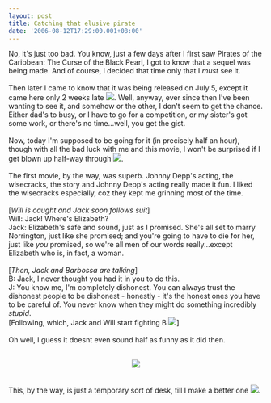 ```yaml
---
layout: post
title: Catching that elusive pirate
date: '2006-08-12T17:29:00.001+08:00'
---
```


No, it's just too bad. You know, just a few days after I first saw Pirates of the Caribbean: The Curse of the Black Pearl, I got to know that a sequel was being made. And of course, I decided that time only that I <span style="font-style: italic;">must</span> see it.<br /><br />Then later I came to know that it was being released on July 5, except it came here only 2 weeks late <img src="http://members.lycos.co.uk/sahil/iRoll.gif" class="smile" border="0" />. Well, anyway, ever since then I've been wanting to see it, and somehow or the other, I don't seem to get the chance. Either dad's to busy, or I have to go for a competition, or my sister's got some work, or there's no time...well, you get the gist.<br /><br />Now, today I'm supposed to be going for it (in precisely half an hour), though with all the bad luck with me and this movie, I won't be surprised if I get blown up half-way through <img src="http://members.lycos.co.uk/sahil/smile.gif" class="smile" border="0" />.<br /><br />The first movie, by the way, was superb. Johnny Depp's acting, the wisecracks, the story and Johnny Depp's acting really made it fun. I liked the wisecracks especially, coz they kept me grinning most of the time.<br /><br />[<span style="font-style: italic;">Will is caught and Jack soon follows suit</span>]<br />Will: Jack! Where's Elizabeth?<br />Jack: Elizabeth's safe and sound, just as I promised. She's all set to marry Norrington, just like she promised; and you're going to have to die for her, just like <span style="font-style: italic;">you</span> promised, so we're all men of our words really...except Elizabeth who is, in fact, a woman.<br /><br />[<span style="font-style: italic;">Then, Jack and Barbossa are talking</span>]<br />B: Jack, I never thought you had it in you to do this.<br />J: You know me, I'm completely dishonest. You can always trust the dishonest people to be dishonest - honestly - it's the honest ones you have to be careful of. You never know when they might do something incredibly <span style="font-style: italic;">stupid</span>.<br />[Following, which, Jack and Will start fighting B <img src="http://members.lycos.co.uk/sahil/smile.gif" class="smile" border="0" />]<br /><br />Oh well, I guess it doesnt even sound half as funny as it did then.<br /><br /><div style="text-align: center;"><a href="http://members.lycos.co.uk/sahil/pirates_desk.jpg" title="Click to enlarge"><img src="http://members.lycos.co.uk/sahil/pirates_desk_preview.jpg" /></a></div><br /><br />This, by the way, is just a temporary sort of desk, till I make a better one <img src="http://members.lycos.co.uk/sahil/smile.gif" class="smile" border="0" />.